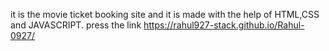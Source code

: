 it is the movie ticket booking site and it is made with the help of HTML,CSS and JAVASCRIPT.
press the link https://rahul927-stack.github.io/Rahul-0927/ 
